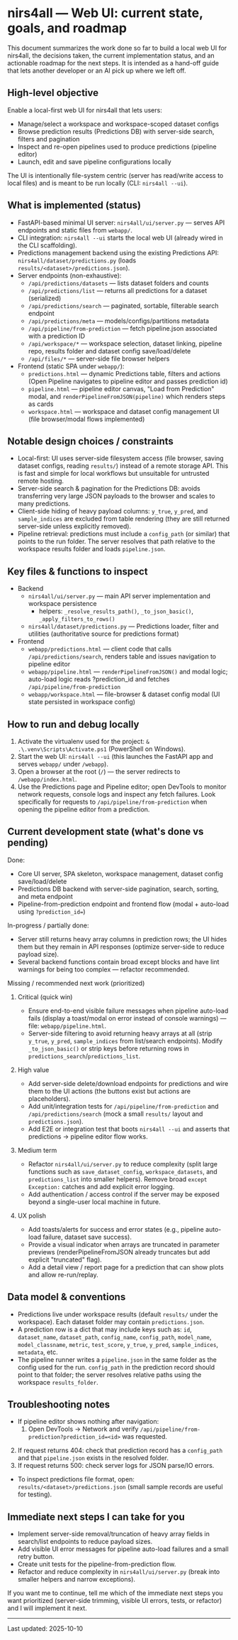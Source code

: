 # nirs4all — Web UI: current state, goals, and roadmap

This document summarizes the work done so far to build a local web UI for nirs4all, the decisions taken, the current implementation status, and an actionable roadmap for the next steps. It is intended as a hand-off guide that lets another developer or an AI pick up where we left off.

## High-level objective

Enable a local-first web UI for nirs4all that lets users:
- Manage/select a workspace and workspace-scoped dataset configs
- Browse prediction results (Predictions DB) with server-side search, filters and pagination
- Inspect and re-open pipelines used to produce predictions (pipeline editor)
- Launch, edit and save pipeline configurations locally

The UI is intentionally file-system centric (server has read/write access to local files) and is meant to be run locally (CLI: `nirs4all --ui`).

## What is implemented (status)

- FastAPI-based minimal UI server: `nirs4all/ui/server.py` — serves API endpoints and static files from `webapp/`.
- CLI integration: `nirs4all --ui` starts the local web UI (already wired in the CLI scaffolding).
- Predictions management backend using the existing Predictions API: `nirs4all/dataset/predictions.py` (loads `results/<dataset>/predictions.json`).
- Server endpoints (non-exhaustive):
	- `/api/predictions/datasets` — lists dataset folders and counts
	- `/api/predictions/list` — returns all predictions for a dataset (serialized)
	- `/api/predictions/search` — paginated, sortable, filterable search endpoint
	- `/api/predictions/meta` — models/configs/partitions metadata
	- `/api/pipeline/from-prediction` — fetch pipeline.json associated with a prediction ID
	- `/api/workspace/*` — workspace selection, dataset linking, pipeline repo, results folder and dataset config save/load/delete
	- `/api/files/*` — server-side file browser helpers
- Frontend (static SPA under `webapp/`):
	- `predictions.html` — dynamic Predictions table, filters and actions (Open Pipeline navigates to pipeline editor and passes prediction id)
	- `pipeline.html` — pipeline editor canvas, "Load from Prediction" modal, and `renderPipelineFromJSON(pipeline)` which renders steps as cards
	- `workspace.html` — workspace and dataset config management UI (file browser/modal flows implemented)

## Notable design choices / constraints

- Local-first: UI uses server-side filesystem access (file browser, saving dataset configs, reading `results/`) instead of a remote storage API. This is fast and simple for local workflows but unsuitable for untrusted remote hosting.
- Server-side search & pagination for the Predictions DB: avoids transferring very large JSON payloads to the browser and scales to many predictions.
- Client-side hiding of heavy payload columns: `y_true`, `y_pred`, and `sample_indices` are excluded from table rendering (they are still returned server-side unless explicitly removed).
- Pipeline retrieval: predictions must include a `config_path` (or similar) that points to the run folder. The server resolves that path relative to the workspace results folder and loads `pipeline.json`.

## Key files & functions to inspect

- Backend
	- `nirs4all/ui/server.py` — main API server implementation and workspace persistence
		- helpers: `_resolve_results_path()`, `_to_json_basic()`, `_apply_filters_to_rows()`
	- `nirs4all/dataset/predictions.py` — Predictions loader, filter and utilities (authoritative source for predictions format)
- Frontend
	- `webapp/predictions.html` — client code that calls `/api/predictions/search`, renders table and issues navigation to pipeline editor
	- `webapp/pipeline.html` — `renderPipelineFromJSON()` and modal logic; auto-load logic reads ?prediction_id and fetches `/api/pipeline/from-prediction`
	- `webapp/workspace.html` — file-browser & dataset config modal (UI state persisted in workspace config)

## How to run and debug locally

1. Activate the virtualenv used for the project: `& .\.venv\Scripts\Activate.ps1` (PowerShell on Windows).
2. Start the web UI: `nirs4all --ui` (this launches the FastAPI app and serves `webapp/` under `/webapp`).
3. Open a browser at the root (`/`) — the server redirects to `/webapp/index.html`.
4. Use the Predictions page and Pipeline editor; open DevTools to monitor network requests, console logs and inspect any fetch failures. Look specifically for requests to `/api/pipeline/from-prediction` when opening the pipeline editor from a prediction.

## Current development state (what's done vs pending)

Done:
- Core UI server, SPA skeleton, workspace management, dataset config save/load/delete
- Predictions DB backend with server-side pagination, search, sorting, and meta endpoint
- Pipeline-from-prediction endpoint and frontend flow (modal + auto-load using `?prediction_id=`)

In-progress / partially done:
- Server still returns heavy array columns in prediction rows; the UI hides them but they remain in API responses (optimize server-side to reduce payload size).
- Several backend functions contain broad except blocks and have lint warnings for being too complex — refactor recommended.

Missing / recommended next work (prioritized)

1. Critical (quick win)
	 - Ensure end-to-end visible failure messages when pipeline auto-load fails (display a toast/modal on error instead of console warnings) — file: `webapp/pipeline.html`.
	 - Server-side filtering to avoid returning heavy arrays at all (strip `y_true`, `y_pred`, `sample_indices` from list/search endpoints). Modify `_to_json_basic()` or strip keys before returning rows in `predictions_search`/`predictions_list`.

2. High value
	 - Add server-side delete/download endpoints for predictions and wire them to the UI actions (the buttons exist but actions are placeholders).
	 - Add unit/integration tests for `/api/pipeline/from-prediction` and `/api/predictions/search` (mock a small `results/` layout and `predictions.json`).
	 - Add E2E or integration test that boots `nirs4all --ui` and asserts that predictions → pipeline editor flow works.

3. Medium term
	 - Refactor `nirs4all/ui/server.py` to reduce complexity (split large functions such as `save_dataset_config`, `workspace_datasets`, and `predictions_list` into smaller helpers). Remove broad `except Exception:` catches and add explicit error logging.
	 - Add authentication / access control if the server may be exposed beyond a single-user local machine in future.

4. UX polish
	 - Add toasts/alerts for success and error states (e.g., pipeline auto-load failure, dataset save success).
	 - Provide a visual indicator when arrays are truncated in parameter previews (renderPipelineFromJSON already truncates but add explicit "truncated" flag).
	 - Add a detail view / report page for a prediction that can show plots and allow re-run/replay.

## Data model & conventions

- Predictions live under workspace results (default `results/` under the workspace). Each dataset folder may contain `predictions.json`.
- A prediction row is a dict that may include keys such as: `id`, `dataset_name`, `dataset_path`, `config_name`, `config_path`, `model_name`, `model_classname`, `metric`, `test_score`, `y_true`, `y_pred`, `sample_indices`, `metadata`, etc.
- The pipeline runner writes a `pipeline.json` in the same folder as the config used for the run. `config_path` in the prediction record should point to that folder; the server resolves relative paths using the workspace `results_folder`.

## Troubleshooting notes

- If pipeline editor shows nothing after navigation:
	1. Open DevTools → Network and verify `/api/pipeline/from-prediction?prediction_id=<id>` was requested.
 2. If request returns 404: check that prediction record has a `config_path` and that `pipeline.json` exists in the resolved folder.
 3. If request returns 500: check server logs for JSON parse/IO errors.

- To inspect predictions file format, open: `results/<dataset>/predictions.json` (small sample records are useful for testing).

## Immediate next steps I can take for you

- Implement server-side removal/truncation of heavy array fields in search/list endpoints to reduce payload sizes.
- Add visible UI error messages for pipeline auto-load failures and a small retry button.
- Create unit tests for the pipeline-from-prediction flow.
- Refactor and reduce complexity in `nirs4all/ui/server.py` (break into smaller helpers and narrow exceptions).

If you want me to continue, tell me which of the immediate next steps you want prioritized (server-side trimming, visible UI errors, tests, or refactor) and I will implement it next.

---
Last updated: 2025-10-10

